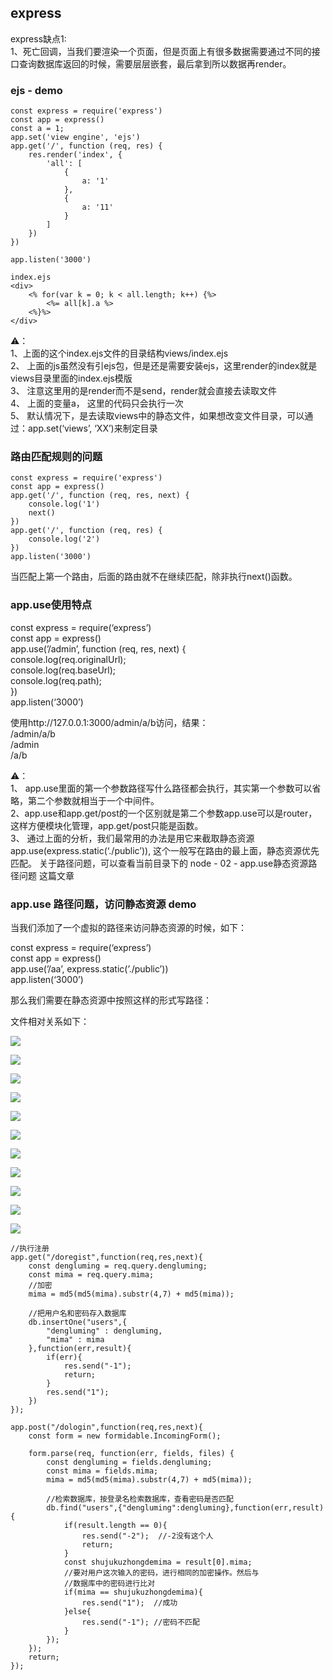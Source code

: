 ## express

express缺点1:  
1、死亡回调，当我们要渲染一个页面，但是页面上有很多数据需要通过不同的接口查询数据库返回的时候，需要层层嵌套，最后拿到所以数据再render。

### ejs - demo

```
const express = require('express')
const app = express()
const a = 1;
app.set('view engine', 'ejs') 
app.get('/', function (req, res) {
    res.render('index', {
        'all': [
            {
                a: '1'
            },
            {
                a: '11'
            }
        ]
    })
})

app.listen('3000')

```

```
index.ejs
<div>
    <% for(var k = 0; k < all.length; k++) {%>
        <%= all[k].a %>
    <%}%>
</div>

```

⚠️：  
1、上面的这个index.ejs文件的目录结构views/index.ejs  
2、 上面的js虽然没有引ejs包，但是还是需要安装ejs，这里render的index就是views目录里面的index.ejs模版  
3、 注意这里用的是render而不是send，render就会直接去读取文件  
4、 上面的变量a， 这里的代码只会执行一次  
5、 默认情况下，是去读取views中的静态文件，如果想改变文件目录，可以通过：app.set(‘views’, ‘XX’)来制定目录

### 路由匹配规则的问题

```
const express = require('express')
const app = express()
app.get('/', function (req, res, next) {
    console.log('1')
    next()
})
app.get('/', function (req, res) {
    console.log('2')
})
app.listen('3000')

```

当匹配上第一个路由，后面的路由就不在继续匹配，除非执行next()函数。

### app.use使用特点

const express = require(‘express’)  
const app = express()  
app.use(’/admin’, function (req, res, next) {  
console.log(req.originalUrl);  
console.log(req.baseUrl);  
console.log(req.path);  
})  
app.listen(‘3000’)

使用http://127.0.0.1:3000/admin/a/b访问，结果：  
/admin/a/b  
/admin  
/a/b

⚠️：  
1、 app.use里面的第一个参数路径写什么路径都会执行，其实第一个参数可以省略，第二个参数就相当于一个中间件。  
2、app.use和app.get/post的一个区别就是第二个参数app.use可以是router，这样方便模块化管理，app.get/post只能是函数。  
3、 通过上面的分析，我们最常用的办法是用它来截取静态资源app.use(express.static(‘./public’)), 这个一般写在路由的最上面，静态资源优先匹配。 关于路径问题，可以查看当前目录下的 node - 02 - app.use静态资源路径问题 这篇文章

### app.use 路径问题，访问静态资源 demo

当我们添加了一个虚拟的路径来访问静态资源的时候，如下：

const express = require(‘express’)  
const app = express()  
app.use(’/aa’, express.static(’./public’))  
app.listen(‘3000’)

那么我们需要在静态资源中按照这样的形式写路径：  

文件相对关系如下：  

![](./5b1144e8-438f-48e0-bafc-4a7310d5d691.png)  

![](./6e58856d-345a-4176-96a6-4a8f75b903ed.png)  

![](./dd6fe26f-dc35-4dd5-b2cc-d75c6637ad7e.png)  

![](./d42aeb21-367f-45a7-8493-06d87225f4e5.png)  

![](./0e4cafb1-cd77-4603-91f4-24afa0f84416.png)  

![](./98ccb72c-1f2b-47db-a497-0664a836c9ba.png)  

![](./df2f0077-690e-4e91-a060-17d68c3b5147.png)  

![](./41dc55aa-e876-47d5-b809-c052669d3e5b.png)  

![](./adbefe7b-ad63-4832-92cb-63777d1ea038.png)  

![](./cac9a622-6fe1-46f3-8d13-da78c9262e73.png)  

![](./9413ba88-c6bf-4ab8-b036-fbc22ba525c3.png)  

```
//执行注册
app.get("/doregist",function(req,res,next){
    const dengluming = req.query.dengluming;
    const mima = req.query.mima;
    //加密
    mima = md5(md5(mima).substr(4,7) + md5(mima));

    //把用户名和密码存入数据库
    db.insertOne("users",{
        "dengluming" : dengluming,
        "mima" : mima
    },function(err,result){
        if(err){
            res.send("-1");
            return;
        }
        res.send("1");
    })
});

app.post("/dologin",function(req,res,next){
    const form = new formidable.IncomingForm();

    form.parse(req, function(err, fields, files) {
        const dengluming = fields.dengluming;
        const mima = fields.mima;
        mima = md5(md5(mima).substr(4,7) + md5(mima));

        //检索数据库，按登录名检索数据库，查看密码是否匹配
        db.find("users",{"dengluming":dengluming},function(err,result){
            if(result.length == 0){
                res.send("-2");  //-2没有这个人
                return;
            }
            const shujukuzhongdemima = result[0].mima;
            //要对用户这次输入的密码，进行相同的加密操作。然后与
            //数据库中的密码进行比对
            if(mima == shujukuzhongdemima){
                res.send("1");  //成功
            }else{
                res.send("-1"); //密码不匹配
            }
        });
    });
    return;
});

```